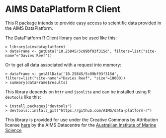 
AIMS DataPlatform R Client
==========================

This R package intends to provide easy access to scientific data provided in the AIMS DataPlatform.

The DataPlatform R Client library can be used like this:

```
> library(aimsdataplatform)
> dataFrame <- getData('10.25845/5c09bf93f315d', filters=list("site-name"="Davies Reef"))

```
Or to get all data associated with a request into memory:

```
> dataFrame <- getAllData('10.25845/5c09bf93f315d', filters=list("site-name"="Davies Reef", "size"=10000))
> summary(dataFrame$results)

```

This library depends on `httr` and `jsonlite` and can be installed using R `devtools` like this:

```
> install.packages("devtools")
> devtools::install_git("https://github.com/AIMS/data-platform-r")

```

This library is provided for use under the Creative Commons by Attribution license [here](https://creativecommons.org/licenses/by/3.0/au/legalcode) by the AIMS Datacentre for the [Austrailian Institute of Marine Science](https://www.aim.gov.au)

